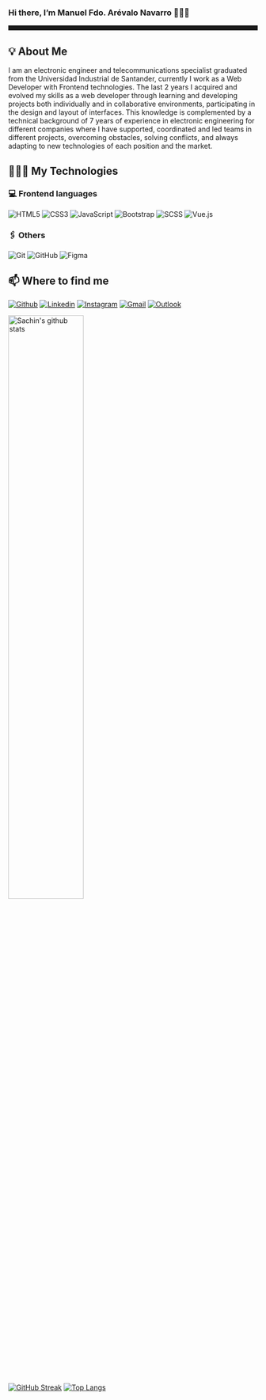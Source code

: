 ### Hi there, I’m Manuel Fdo. Arévalo Navarro 👋🧑‍💻
<hr style="height: 10px;"/>

## 💡 About Me 
 
I am an electronic engineer and telecommunications specialist graduated from the Universidad Industrial de Santander, currently I work as a Web Developer with Frontend technologies. The last 2 years I acquired and evolved my skills as a web developer through learning and developing projects both individually and in collaborative environments, participating in the design and layout of interfaces. This knowledge is complemented by a technical background of 7 years of experience in electronic engineering for different companies where I have supported, coordinated and led teams in different projects, overcoming obstacles, solving conflicts, and always adapting to new technologies of each position and the market.

## 👨🏻‍💻 My Technologies

### 💻 Frontend languages

![HTML5](https://img.shields.io/badge/-HTML5-black?style=flat-square&logo=html5)
![CSS3](https://img.shields.io/badge/-CSS3-black?style=flat-square&logo=css3)
![JavaScript](https://img.shields.io/badge/-JavaScript-black?style=flat-square&logo=javascript)
![Bootstrap](https://img.shields.io/badge/-Bootstrap-black?style=flat-square&logo=bootstrap)
![SCSS](https://img.shields.io/badge/-SCSS-black?style=flat-square&logo=SASS)
![Vue.js](https://img.shields.io/badge/-VueJS-black?style=flat-square&logo=Vue.js)

### 🖇️ Others
![Git](https://img.shields.io/badge/-Git-black?style=flat-square&logo=git)
![GitHub](https://img.shields.io/badge/-GitHub-black?style=flat-square&logo=github)
![Figma](https://img.shields.io/badge/figma-black?style=flat-square&logo=figma)

## 📫 Where to find me
[![Github](https://img.shields.io/badge/-Github-000?style=flat&logo=Github&logoColor=white)](https://github.com/manuelarevalo01)
[![Linkedin](https://img.shields.io/badge/-LinkedIn-black?style=flat&logo=Linkedin)](https://www.linkedin.com/in/manuel-fernando-ar%C3%A9valo-navarro-9242b3138/)
[![Instagram](https://img.shields.io/badge/-Instagram-black?style=flat&logo=instagram&)](https://www.instagram.com/manferare1/)
[![Gmail](https://img.shields.io/badge/-Gmail-black?style=flat&logo=Gmail)](mailto:manferare1@gmail.com)
[![Outlook](https://img.shields.io/badge/-Outlook-black?style=flat&logo=Microsoft-Outlook)](mailto:manferare@hotmail.com)

 <img width="55%" align="center" alt="Sachin's github stats" src="https://github-readme-stats.vercel.app/api?username=manuelarevalo01&show_icons=true&theme=dark"/>

[![GitHub Streak](https://streak-stats.demolab.com/?user=manuelarevalo01&theme=dark)](https://git.io/streak-stats)
 [![Top Langs](https://github-readme-stats.vercel.app/api/top-langs/?username=manuelarevalo01&theme=onedark&hide=jupyter%20notebook&show_icons=true&layout=donut-vertical)](https://github.com/manuelarevalo01/github-readme-stats)

<!--
**manuelarevalo01/manuelarevalo01** is a ✨ _special_ ✨ repository because its `README.md` (this file) appears on your GitHub profile.

Here are some ideas to get you started:

- 🔭 I’m currently working on ...
- 🌱 I’m currently learning ...
- 👯 I’m looking to collaborate on ...
- 🤔 I’m looking for help with ...
- 💬 Ask me about ...
- 📫 How to reach me: ...
- 😄 Pronouns: ...
- ⚡ Fun fact: ...
-->
